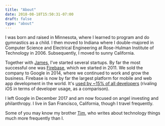 ```yaml
---
title: "About"
date: 2018-08-18T15:50:31-07:00
draft: false
type: "about"
---
```


I was born and raised in Minnesota, where I learned to program and do gymnastics as a child. I then moved to Indiana where I double-majored in Computer Science and Electrical Engineering at Rose-Hulman Institute of Technology in 2006. Subsequently, I moved to sunny California.

Together with [James](https://twitter.com/jamestamplin), I've started several startups. By far the most successful one was [Firebase](https://firebase.google.com/), which we started in 2011. We sold the company to Google in 2014, where we continued to work and grow the business. Firebase is now by far the largest platform for mobile and web app development in the world. It's [used by ~15% of all developers](https://insights.stackoverflow.com/survey/2018/) (rivaling iOS in terms of developer usage, as a comparison).

I left Google in December 2017 and am now focused on angel investing and philanthropy. I live in San Francisco, California, though I travel frequently.

Some of you may know my brother [Tim](https://twitter.com/binarybits), who writes about technology things much more frequently than I.